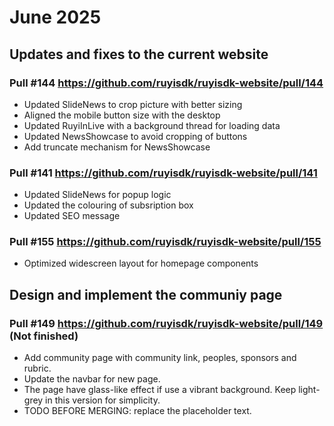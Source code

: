 # June 2025

## Updates and fixes to the current website

### Pull #144 https://github.com/ruyisdk/ruyisdk-website/pull/144

- Updated SlideNews to crop picture with better sizing
- Aligned the mobile button size with the desktop
- Updated RuyiInLive with a background thread for loading data
- Updated NewsShowcase to avoid cropping of buttons
- Add truncate mechanism for NewsShowcase

### Pull #141 https://github.com/ruyisdk/ruyisdk-website/pull/141

- Updated SlideNews for popup logic
- Updated the colouring of subsription box
- Updated SEO message

### Pull #155 https://github.com/ruyisdk/ruyisdk-website/pull/155

- Optimized widescreen layout for homepage components


## Design and implement the communiy page

### Pull #149 https://github.com/ruyisdk/ruyisdk-website/pull/149 (Not finished)

- Add community page with community link, peoples, sponsors and rubric.
- Update the navbar for new page.
- The page have glass-like effect if use a vibrant background. Keep light-grey in this version for simplicity.
- TODO BEFORE MERGING: replace the placeholder text.